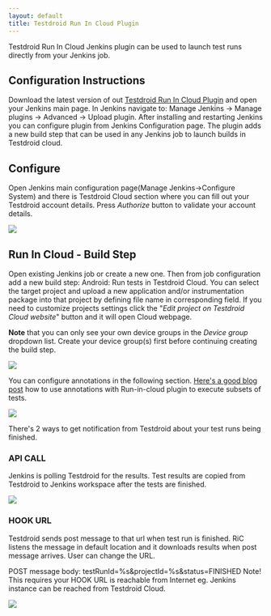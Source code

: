 ```yaml
---
layout: default
title: Testdroid Run In Cloud Plugin
---
```



Testdroid Run In Cloud Jenkins plugin can be used to launch test runs
directly from your Jenkins job.

<!-- or have a look at its [source](https://github.com/bitbar/testdroid-run-in-cloud). -->


## Configuration Instructions

Download the latest version of out [Testdroid Run In Cloud
Plugin](https://github.com/bitbar/testdroid-run-in-cloud/) and open
your Jenkins main page. In Jenkins navigate to: Manage Jenkins ->
Manage plugins -> Advanced -> Upload plugin. After installing and
restarting Jenkins you can configure plugin from Jenkins Configuration
page. The plugin adds a new build step that can be used in any Jenkins
job to launch builds in Testdroid cloud.

## Configure

Open Jenkins main configuration page(Manage Jenkins->Configure System)
and there is Testdroid Cloud section where you can fill out your
Testdroid account details. Press *Authorize* button to validate your
account details.

![]({{site.baseurl}}/assets/testdroid-cloud-integration/ric-main-config.png)


## Run In Cloud - Build Step

Open existing Jenkins job or create a new one. Then from job
configuration add a new build step: Android: Run tests in Testdroid
Cloud. You can select the target project and upload a new application
and/or instrumentation package into that project by defining file name
in corresponding field. If you need to customize projects settings
click the "*Edit project on Testdroid Cloud website*" button and it will
open Cloud webpage.

**Note** that you can only see your own device groups in the *Device
group* dropdown list. Create your device group(s) first before
continuing creating the build step.

![]({{site.baseurl}}/assets/testdroid-cloud-integration/ric-build-step.png)

You can configure annotations in the following section. [Here's a good
blog
post](http://help.testdroid.com/customer/portal/articles/1256803-using-annotations-in-android-instrumentation-tests)
how to use annotations with Run-in-cloud plugin to execute subsets of
tests.

![]({{site.baseurl}}/assets/testdroid-cloud-integration/ric-build-step-2.png)

There's 2 ways to get notification from Testdroid about your test runs
being finished.

### API CALL

Jenkins is polling Testdroid for the results. Test results are copied
from Testdroid to Jenkins workspace after the tests are finished.

![]({{site.baseurl}}/assets/testdroid-cloud-integration/ric-api-call.png)

### HOOK URL

Testdroid sends post message to that url when test run is
finished. RiC listens the message in default location and it downloads
results when post message arrives. User can change the URL.
 
POST message body: testRunId=%s&projectId=%s&status=FINISHED Note!
This requires your HOOK URL is reachable from Internet eg. Jenkins
instance can be reached from Testdroid Cloud.

![]({{site.baseurl}}/assets/testdroid-cloud-integration/ric-hook-url.png)

